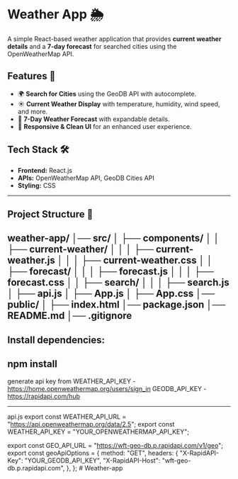# Weather App 🌦️

A simple React-based weather application that provides **current weather details** and a **7-day forecast** for searched cities using the OpenWeatherMap API.

## Features 🚀
- 🌍 **Search for Cities** using the GeoDB API with autocomplete.
- ☀️ **Current Weather Display** with temperature, humidity, wind speed, and more.
- 📅 **7-Day Weather Forecast** with expandable details.
- 🎨 **Responsive & Clean UI** for an enhanced user experience.

## Tech Stack 🛠️
- **Frontend:** React.js
- **APIs:** OpenWeatherMap API, GeoDB Cities API
- **Styling:** CSS
---------------------------------------------------------------------------------------------------------------------------------------------------------------------------------------------
## Project Structure 📂
weather-app/
│── src/
│ ├── components/
│ │ ├── current-weather/
│ │ │ ├── current-weather.js
│ │ │ ├── current-weather.css
│ │ ├── forecast/
│ │ │ ├── forecast.js
│ │ │ ├── forecast.css
│ │ ├── search/
│ │ │ ├── search.js
│ ├── api.js
│ ├── App.js
│ ├── App.css
│── public/
│ ├── index.html
│── package.json
│── README.md
│── .gitignore
---------------------------------------------------------------------------------------------------------------------------------------------------------------------------------------------
## Install dependencies:
npm install
---------------------------------------------------------------------------------------------------------------------------------------------------------------------------------------------
generate api key from 
WEATHER_API_KEY - https://home.openweathermap.org/users/sign_in
GEODB_API_KEY - https://rapidapi.com/hub

---------------------------------------------------------------------------------------------------------------------------------------------------------------------------------------------

api.js
export const WEATHER_API_URL = "https://api.openweathermap.org/data/2.5";
export const WEATHER_API_KEY = "YOUR_OPENWEATHERMAP_API_KEY";

export const GEO_API_URL = "https://wft-geo-db.p.rapidapi.com/v1/geo";
export const geoApiOptions = {
  method: "GET",
  headers: {
    "X-RapidAPI-Key": "YOUR_GEODB_API_KEY",
    "X-RapidAPI-Host": "wft-geo-db.p.rapidapi.com",
  },
};
#   W e a t h e r - a p p  
 